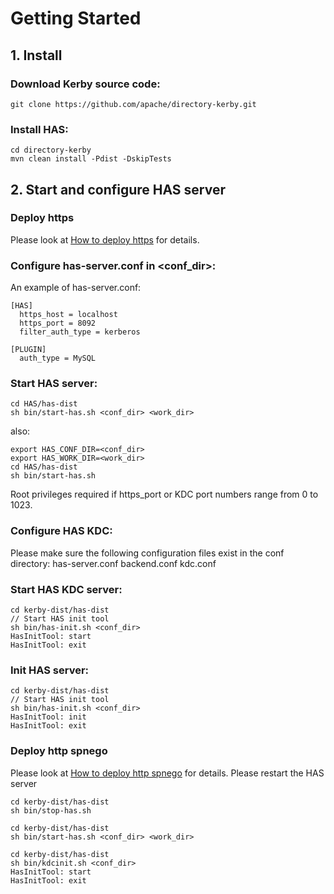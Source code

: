Getting Started
================

## 1. Install

### Download Kerby source code:
```
git clone https://github.com/apache/directory-kerby.git
```

### Install HAS:
```
cd directory-kerby
mvn clean install -Pdist -DskipTests
```

## 2. Start and configure HAS server

### Deploy https
Please look at [How to deploy https](https://github.com/apache/directory-kerby/blob/trunk/has-project/docs/deploy-https.md) for details.

### Configure has-server.conf in <conf_dir>:
An example of has-server.conf:
```
[HAS]
  https_host = localhost
  https_port = 8092
  filter_auth_type = kerberos
  
[PLUGIN]
  auth_type = MySQL
```

### Start HAS server:
```
cd HAS/has-dist
sh bin/start-has.sh <conf_dir> <work_dir>
```

also:
```
export HAS_CONF_DIR=<conf_dir>
export HAS_WORK_DIR=<work_dir>
cd HAS/has-dist
sh bin/start-has.sh
```

Root privileges required if https_port or KDC port numbers range from 0 to 1023.

### Configure HAS KDC:

Please make sure the following configuration files exist in the conf directory:
has-server.conf backend.conf kdc.conf

### Start HAS KDC server:
```
cd kerby-dist/has-dist
// Start HAS init tool
sh bin/has-init.sh <conf_dir>
HasInitTool: start
HasInitTool: exit
```

### Init HAS server:
```
cd kerby-dist/has-dist
// Start HAS init tool
sh bin/has-init.sh <conf_dir>
HasInitTool: init
HasInitTool: exit
```

### Deploy http spnego
Please look at [How to deploy http spnego](https://github.com/apache/directory-kerby/blob/trunk/has-project/docs/deploy-spnego.md) for details.
Please restart the HAS server

```
cd kerby-dist/has-dist
sh bin/stop-has.sh

cd kerby-dist/has-dist
sh bin/start-has.sh <conf_dir> <work_dir>

cd kerby-dist/has-dist
sh bin/kdcinit.sh <conf_dir>
HasInitTool: start
HasInitTool: exit
```
